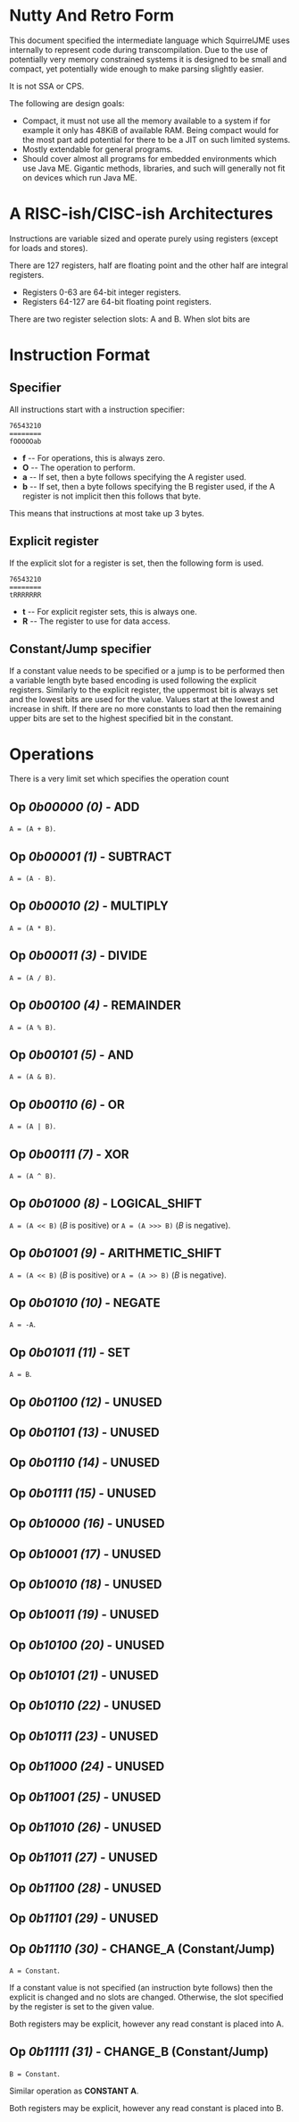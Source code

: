 # Nutty And Retro Form

This document specified the intermediate language which SquirrelJME uses
internally to represent code during transcompilation. Due to the use of
potentially very memory constrained systems it is designed to be small and
compact, yet potentially wide enough to make parsing slightly easier.

It is not SSA or CPS.

The following are design goals:

 * Compact, it must not use all the memory available to a system if for example
   it only has 48KiB of available RAM. Being compact would for the most part
   add potential for there to be a JIT on such limited systems.
 * Mostly extendable for general programs.
 * Should cover almost all programs for embedded environments which use
   Java ME. Gigantic methods, libraries, and such will generally not fit on
   devices which run Java ME.

# A RISC-ish/CISC-ish Architectures

Instructions are variable sized and operate purely using registers (except
for loads and stores).

There are 127 registers, half are floating point and the other half are
integral registers.

 * Registers 0-63 are 64-bit integer registers.
 * Registers 64-127 are 64-bit floating point registers.

There are two register selection slots: A and B. When slot bits are 

# Instruction Format

## Specifier

All instructions start with a instruction specifier:

    76543210
    ========
    fOOOOOab

 * **f** -- For operations, this is always zero.
 * **O** -- The operation to perform.
 * **a** -- If set, then a byte follows specifying the A register used.
 * **b** -- If set, then a byte follows specifying the B register used, if the
   A register is not implicit then this follows that byte.

This means that instructions at most take up 3 bytes.

## Explicit register

If the explicit slot for a register is set, then the following form is used.

    76543210
    ========
    tRRRRRRR

 * **t** -- For explicit register sets, this is always one.
 * **R** -- The register to use for data access.

## Constant/Jump specifier

If a constant value needs to be specified or a jump is to be performed then
a variable length byte based encoding is used following the explicit registers.
Similarly to the explicit register, the uppermost bit is always set and the
lowest bits are used for the value. Values start at the lowest and increase in
shift. If there are no more constants to load then the remaining upper bits
are set to the highest specified bit in the constant.

# Operations

There is a very limit set which specifies the operation count

## Op _0b00000 (0)_ - ADD

`A = (A + B)`.

## Op _0b00001 (1)_ - SUBTRACT

`A = (A - B)`.

## Op _0b00010 (2)_ - MULTIPLY

`A = (A * B)`.

## Op _0b00011 (3)_ - DIVIDE

`A = (A / B)`.

## Op _0b00100 (4)_ - REMAINDER

`A = (A % B)`.

## Op _0b00101 (5)_ - AND

`A = (A & B)`.

## Op _0b00110 (6)_ - OR

`A = (A | B)`.

## Op _0b00111 (7)_ - XOR

`A = (A ^ B)`.

## Op _0b01000 (8)_ - LOGICAL_SHIFT

`A = (A << B)` (_B_ is positive) or `A = (A >>> B)` (_B_ is negative).

## Op _0b01001 (9)_ - ARITHMETIC_SHIFT

`A = (A << B)` (_B_ is positive) or `A = (A >> B)` (_B_ is negative).

## Op _0b01010 (10)_ - NEGATE

`A = -A`.

## Op _0b01011 (11)_ - SET

`A = B`.

## Op _0b01100 (12)_ - UNUSED

## Op _0b01101 (13)_ - UNUSED

## Op _0b01110 (14)_ - UNUSED

## Op _0b01111 (15)_ - UNUSED

## Op _0b10000 (16)_ - UNUSED

## Op _0b10001 (17)_ - UNUSED

## Op _0b10010 (18)_ - UNUSED

## Op _0b10011 (19)_ - UNUSED

## Op _0b10100 (20)_ - UNUSED

## Op _0b10101 (21)_ - UNUSED

## Op _0b10110 (22)_ - UNUSED

## Op _0b10111 (23)_ - UNUSED

## Op _0b11000 (24)_ - UNUSED

## Op _0b11001 (25)_ - UNUSED

## Op _0b11010 (26)_ - UNUSED

## Op _0b11011 (27)_ - UNUSED

## Op _0b11100 (28)_ - UNUSED

## Op _0b11101 (29)_ - UNUSED

## Op _0b11110 (30)_ - CHANGE_A (Constant/Jump)

`A = Constant`.

If a constant value is not specified (an instruction byte follows) then the
explicit is changed and no slots are changed. Otherwise, the slot specified
by the register is set to the given value.

Both registers may be explicit, however any read constant is placed into A.

## Op _0b11111 (31)_ - CHANGE_B (Constant/Jump)

`B = Constant`.

Similar operation as **CONSTANT A**.

Both registers may be explicit, however any read constant is placed into B.

